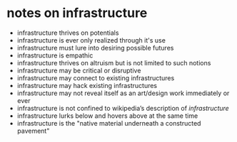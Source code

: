 # notes on infrastructure

- infrastructure thrives on potentials
- infrastructure is ever only realized through it's use
- infrastructure must lure into desiring possible futures
- infrastructure is empathic
- infrastructure thrives on altruism but is not limited to such notions
- infrastructure may be critical or disruptive
- infrastructure may connect to existing infrastructures
- infrastructure may hack existing infrastructures
- infrastructure may not reveal itself as an art/design work immediately or ever
- infrastructure is not confined to wikipedia’s description of *infrastructure*
- infrastructure lurks below and hovers above at the same time
- infrastructure is the "native material underneath a constructed pavement"
